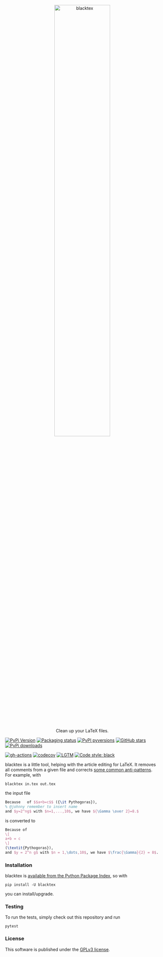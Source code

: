 <p align="center">
  <a href="https://github.com/nschloe/blacktex"><img alt="blacktex" src="https://nschloe.github.io/blacktex/logo.svg" width="60%"></a>
  <p align="center">Clean up your LaTeX files.</p>
</p>

[![PyPi Version](https://img.shields.io/pypi/v/blacktex.svg?style=flat-square)](https://pypi.org/project/blacktex)
[![Packaging status](https://repology.org/badge/tiny-repos/python:blacktex.svg)](https://repology.org/project/python:blacktex/versions)
[![PyPI pyversions](https://img.shields.io/pypi/pyversions/blacktex.svg?style=flat-square)](https://pypi.org/pypi/blacktex/)
[![GitHub stars](https://img.shields.io/github/stars/nschloe/blacktex.svg?style=flat-square&logo=github&label=Stars&logoColor=white)](https://github.com/nschloe/blacktex)
[![PyPi downloads](https://img.shields.io/pypi/dm/blacktex.svg?style=flat-square)](https://pypistats.org/packages/blacktex)

[![gh-actions](https://img.shields.io/github/workflow/status/nschloe/blacktex/ci?style=flat-square)](https://github.com/nschloe/blacktex/actions?query=workflow%3Aci)
[![codecov](https://img.shields.io/codecov/c/github/nschloe/blacktex.svg?style=flat-square)](https://codecov.io/gh/nschloe/blacktex)
[![LGTM](https://img.shields.io/lgtm/grade/python/github/nschloe/blacktex.svg?style=flat-square)](https://lgtm.com/projects/g/nschloe/blacktex)
[![Code style: black](https://img.shields.io/badge/code%20style-black-000000.svg?style=flat-square)](https://github.com/psf/black)

blacktex is a little tool, helping with the article editing for LaTeX. It removes all
comments from a given file and corrects [some common
anti-patterns](http://mirrors.ctan.org/info/l2tabu/english/l2tabuen.pdf). For example,
with
```
blacktex in.tex out.tex
```
the input file
```latex
Because   of $$a+b=c$$ ({\it Pythogoras}),
% @johnny remember to insert name
and $y=2^ng$ with $n=1,...,10$, we have ${\Gamma \over 2}=8.$
```
is converted to
```latex
Because of
\[
a+b = c
\]
(\textit{Pythogoras}),
and $y = 2^n g$ with $n = 1,\dots,10$, we have $\frac{\Gamma}{2} = 8$.
```

### Installation

blacktex is [available from the Python Package Index](https://pypi.python.org/pypi/blacktex/), so with
```
pip install -U blacktex
```
you can install/upgrade.

### Testing

To run the tests, simply check out this repository and run
```
pytest
```

### License
This software is published under the [GPLv3 license](https://www.gnu.org/licenses/gpl-3.0.en.html).
